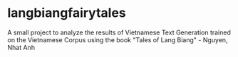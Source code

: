 # langbiangfairytales
 A small project to analyze the results of Vietnamese Text Generation trained on the Vietnamese Corpus using the book "Tales of Lang Biang" - Nguyen, Nhat Anh
